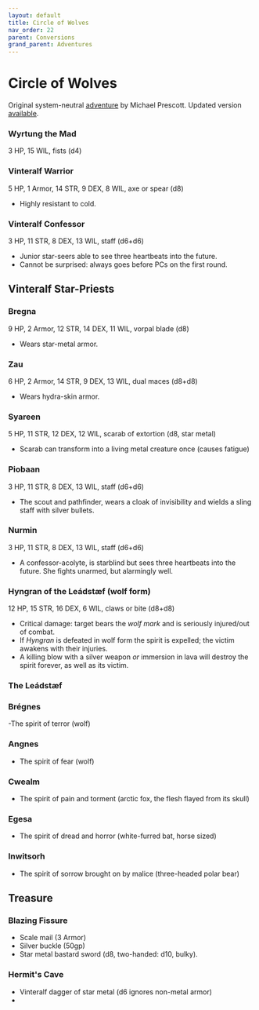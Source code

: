 ```yaml
---
layout: default
title: Circle of Wolves
nav_order: 22
parent: Conversions
grand_parent: Adventures
---
```


# Circle of Wolves

Original system-neutral [adventure](http://blog.trilemma.com/2014/07/the-circle-of-wolves.html) by Michael Prescott. Updated version [available](https://www.drivethrurpg.com/product/286792/Trilemma-Adventures-Compendium-Volume-I).   

### Wyrtung the Mad
3 HP, 15 WIL, fists (d4)

### Vinteralf Warrior
5 HP, 1 Armor, 14 STR, 9 DEX, 8 WIL, axe or spear (d8)
- Highly resistant to cold.

### Vinteralf Confessor
3 HP, 11 STR, 8 DEX, 13 WIL, staff (d6+d6)
- Junior star-seers able to see three heartbeats into the future.
- Cannot be surprised: always goes before PCs on the first round.

## Vinteralf Star-Priests
### Bregna
9 HP, 2 Armor, 12 STR, 14 DEX, 11 WIL, vorpal blade (d8)
- Wears star-metal armor.

### Zau
6 HP, 2 Armor, 14 STR, 9 DEX, 13 WIL, dual maces (d8+d8)
- Wears hydra-skin armor.

### Syareen
5 HP, 11 STR, 12 DEX, 12 WIL, scarab of extortion (d8, star metal)
- Scarab can transform into a living metal creature once (causes fatigue)

### Piobaan
3 HP, 11 STR, 8 DEX, 13 WIL, staff (d6+d6)
- The scout and pathfinder, wears a cloak of invisibility and wields a sling staff with silver bullets.

### Nurmin
3 HP, 11 STR, 8 DEX, 13 WIL, staff (d6+d6)
- A confessor-acolyte, is starblind but sees three heartbeats into the future. She fights unarmed, but alarmingly well.

### Hyngran of the Leádstæf (wolf form)
12 HP, 15 STR, 16 DEX, 6 WIL, claws or bite (d8+d8)
- Critical damage: target bears the _wolf mark_ and is seriously injured/out of combat.
- If _Hyngran_ is defeated in wolf form the spirit is expelled; the victim awakens with their injuries.
- A killing blow with a silver weapon _or_ immersion in lava will destroy the spirit forever, as well as its victim.

### The Leádstæf  

### Brégnes

-The spirit of terror (wolf)

### Angnes

- The spirit of fear (wolf)

### Cwealm

- The spirit of pain and torment (arctic fox, the flesh flayed from its skull)

### Egesa

- The spirit of dread and horror (white-furred bat, horse sized)

### Inwitsorh

- The spirit of sorrow brought on by malice (three-headed polar bear)

## Treasure
### Blazing Fissure
- Scale mail (3 Armor)
- Silver buckle (50gp)
- Star metal bastard sword (d8, two-handed: d10, bulky).

### Hermit's Cave
- Vinteralf dagger of star metal (d6 ignores non-metal armor)
-
